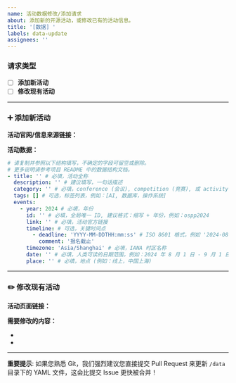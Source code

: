 ```yaml
---
name: 活动数据修改/添加请求
about: 添加新的开源活动，或修改已有的活动信息。
title: '[数据] '
labels: data-update
assignees: ''
---
```


### 请求类型
<!-- 请在下方括号内填入 "x" 来选择你的请求类型 -->
- [ ] **添加新活动**
- [ ] **修改现有活动**

---

<!-- 请根据您的请求类型，填写【对应部分】即可。 -->

### ➕ 添加新活动
<!-- 如果您要添加一个全新的活动，请填写此部分。-->

**活动官网/信息来源链接：**
<!-- 请提供可供核实的官方链接，这是最重要的信息！ -->


**活动数据：**
```yaml
# 请复制并参照以下结构填写，不确定的字段可留空或删除。
# 更多说明请参考项目 README 中的数据结构文档。
- title: '' # 必填，活动全称
  description: '' # 建议填写，一句话描述
  category: '' # 必填，conference (会议), competition (竞赛), 或 activity (活动)
  tags: [] # 可选，标签列表，例如：[AI, 数据库，操作系统]
  events:
    - year: 2024 # 必填，年份
      id: '' # 必填，全局唯一 ID, 建议格式：缩写 + 年份，例如：ospp2024
      link: '' # 必填，活动官方链接
      timeline: # 可选，关键时间点
        - deadline: 'YYYY-MM-DDTHH:mm:ss' # ISO 8601 格式，例如 '2024-08-01T23:59:59'
          comment: '报名截止'
      timezone: 'Asia/Shanghai' # 必填，IANA 时区名称
      date: '' # 必填，人类可读的日期范围，例如：2024 年 8 月 1 日 - 9 月 1 日
      place: '' # 必填，地点 (例如：线上，中国上海)
```

---

### ✏️ 修改现有活动
<!-- 如果您要修改一个已存在的活动，请填写此部分。-->

**活动页面链接：**
<!-- 请粘贴该活动在我们网站上的页面链接。 -->


**需要修改的内容：**
<!-- 请清晰地描述需要修改的字段和新的正确值。例如：
- `timeline` 中的“报名截止”日期应改为 `'2024-08-15T23:59:59'`
- `place` 应改为 `线上`
- `description` 描述更新为：...
-->
-
-

---

**重要提示**: 如果您熟悉 Git，我们强烈建议您直接提交 Pull Request 来更新 `/data` 目录下的 YAML 文件，这会比提交 Issue 更快被合并！
